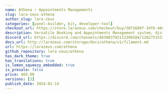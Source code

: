```yaml
---
name: Athena ⚡️ Appointments Managements
slug: lara-zeus-athena
author_slug: lara-zeus
categories: [panel-builder, kit, developer-tool]
checkout_url: https://store.larazeus.com/checkout/buy/30f1689f-3dfb-40d0-aa7a-ee210b01c066?embed=1&media=0&logo=0&desc=0
description: Versatile Booking and Appointments Management system, distinguished by its high level of customization.
discord_url: https://discord.com/channels/883083792112300104/1282751531346694207
docs_url: http://larazeus.com/storage/docs/athena/v1/filament.md
url: https://larazeus.com/athena
github_repository: lara-zeus/athena
has_dark_theme: true
has_translations: true
is_lemon_squeezy_embedded: true
is_presale: false
price: $69.00
versions: [3]
publish_date: 2024-02-14
---
```

